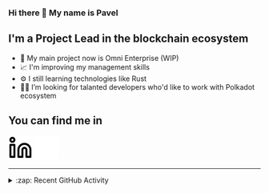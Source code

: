 ### Hi there 👋 My name is Pavel

## I'm a Project Lead in the blockchain ecosystem 

- 🚀 My main project now is Omni Enterprise (WIP)
- 📈 I'm improving my management skills
- ⚙️ I still learning technologies like Rust
- 🧑‍💻 I’m looking for talanted developers who'd like to work with Polkadot ecosystem

## You can find me in
[![website](./img/linkedin-light.svg)](https://www.linkedin.com/in/golovkinpl/)
[![website](./img/linkedin-dark.svg)](https://www.linkedin.com/in/golovkinpl/)

---

<details>
  <summary>:zap: Recent GitHub Activity</summary>
  
<!--START_SECTION:activity-->
1. 🎉 Merged PR [#591](https://github.com/novasamatech/metadata-portal/pull/591) in [novasamatech/metadata-portal](https://github.com/novasamatech/metadata-portal)
2. 🎉 Merged PR [#587](https://github.com/novasamatech/metadata-portal/pull/587) in [novasamatech/metadata-portal](https://github.com/novasamatech/metadata-portal)
3. 🔒 Closed issue [#510](https://github.com/novasamatech/nova-spektr/issues/510) in [novasamatech/nova-spektr](https://github.com/novasamatech/nova-spektr)
4. 🔒 Closed issue [#1030](https://github.com/novasamatech/nova-spektr/issues/1030) in [novasamatech/nova-spektr](https://github.com/novasamatech/nova-spektr)
5. 🔒 Closed issue [#1031](https://github.com/novasamatech/nova-spektr/issues/1031) in [novasamatech/nova-spektr](https://github.com/novasamatech/nova-spektr)
<!--END_SECTION:activity-->

</details>
